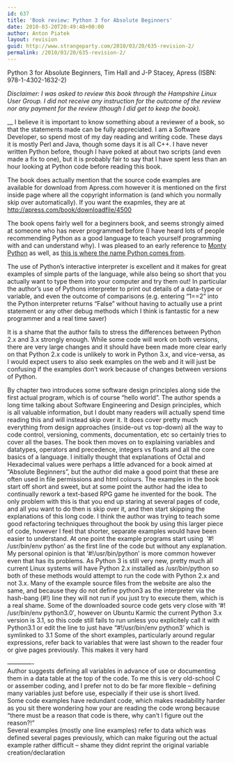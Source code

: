 ```yaml
---
id: 637
title: 'Book review: Python 3 for Absolute Beginners'
date: 2010-03-20T20:49:48+00:00
author: Anton Piatek
layout: revision
guid: http://www.strangeparty.com/2010/03/20/635-revision-2/
permalink: /2010/03/20/635-revision-2/
---
```

Python 3 for Absolute Beginners, Tim Hall and J-P Stacey, Apress (ISBN: 978-1-4302-1632-2)

_Disclaimer: I was asked to review this book through the Hampshire Linux User Group. I did not receive any instruction for the outcome of the review nor any payment for the review (though I did get to keep the book)._

__ I believe it is important to know something about a reviewer of a book, so that the statements made can be fully appreciated. I am a Software Developer, so spend most of my day reading and writing code. These days it is mostly Perl and Java, though some days it is all C++. I have never written Python before, though I have poked at about two scripts (and even made a fix to one), but it is probably fair to say that I have spent less than an hour looking at Python code before reading this book.

The book does actually mention that the source code examples are available for download from Apress.com however it is mentioned on the first inside page where all the copyright information is (and which you normally skip over automatically). If you want the exapmles, they are at <http://apress.com/book/downloadfile/4500﻿﻿﻿>

The book opens fairly well for a beginners book, and seems strongly aimed at someone who has never programmed before (I have heard lots of people recommending Python as a good language to teach yourself programming with and can understand why). I was pleased to an early reference to [Monty Python](http://en.wikipedia.org/wiki/Monty_Python) as well, as [this is where the name Python comes from](http://en.wikipedia.org/wiki/Python_(programming_language)#Neologisms).

The use of Python&#8217;s interactive interpreter is excellent and it makes for great examples of simple parts of the language, while also being so short that you actually want to type them into your computer and try them out! In particular the author&#8217;s use of Pythons interpreter to print out details of a data-type or variable, and even the outcome of comparisons (e.g. entering &#8220;1==2&#8221; into the Python interpreter returns &#8220;False&#8221; without having to actually use a print statement or any other debug methods which I think is fantastic for a new programmer and a real time saver)

It is a shame that the author fails to stress the differences between Python 2.x and 3.x strongly enough. While some code will work on both versions, there are very large changes and it should have been made more clear early on that Python 2.x code is unlikely to work in Python 3.x, and vice-versa, as I would expect users to also seek examples on the web and it will just be confusing if the examples don&#8217;t work because of changes between versions of Python.

By chapter two introduces some software design principles along side the first actual program, which is of course &#8220;hello world&#8221;. The author spends a long time talking about Software Engineering and Design principles, which is all valuable information, but I doubt many readers will actually spend time reading this and will instead skip over it. It does cover pretty much everything from design approaches (inside-out vs top-down) all the way to code control, versioning, comments, documentation, etc so certainly tries to cover all the bases. The book then moves on to explaining variables and datatypes, operators and precedence, integers vs floats and all the core basics of a language. I initially thought that explanations of Octal and Hexadecimal values were perhaps a little advanced for a book aimed at &#8220;Absolute Beginners&#8221;, but the author did make a good point that these are often used in file permissions and html colours. The examples in the book start off short and sweet, but at some point the author had the idea to continually rework a text-based RPG game he invented for the book. The only problem with this is that you end up staring at several pages of code, and all you want to do then is skip over it, and then start skipping the explanations of this long code. I think the author was trying to teach some good refactoring techniques throughout the book by using this larger piece of code, however I feel that shorter, separate examples would have been easier to understand. At one point the example programs start using  &#8216;#! /usr/bin/env python&#8217; as the first line of the code but without any explanation. My personal opinion is that &#8216;#!/usr/bin/python&#8217; is more common however even that has its problems. As Python 3 is still very new, pretty much all current Linux systems will have Python 2.x installed as /usr/bin/python so both of these methods would attempt to run the code with Python 2.x and not 3.x. Many of the example source files from the website are also the same, and because they do not define python3 as the interpreter via the hash-bang (#!) line they will not run if you just try to execute them, which is a real shame. Some of the downloaded source code gets very close with &#8216;#! /usr/bin/env python3.0&#8242;, however on Ubuntu Karmic the current Python 3.x version is 3.1, so this code still fails to run unless you explicitely call it with Python3.1 or edit the line to just have &#8220;#!/usr/bin/env python3&#8217; which is symlinked to 3.1 Some of the short examples, particularly around regular expressions, refer back to variables that were last shown to the reader four or give pages previously. This makes it very hard

<div id="_mcePaste">
  &#8212;&#8212;&#8212;&#8212;-
</div>

<div id="_mcePaste">
  Author suggests defining all variables in advance of use or documenting them in a data table at the top of the code. To me this is very old-school C or assember coding, and I prefer not to do be far more flexible &#8211; defining many variables just before use, especially if their use is short lived.
</div>

<div id="_mcePaste">
  Some code examples have redundant code, which makes readability harder as you sit there wondering how your are reading the code wrong because &#8220;there must be a reason that code is there, why can&#8217;t I figure out the reason?!&#8221;
</div>

<div id="_mcePaste">
  Several examples (mostly one line examples) refer to data which was defined several pages previously, which can make figuring out the actual example rather difficult &#8211; shame they didnt reprint the original variable creation/declaration
</div>